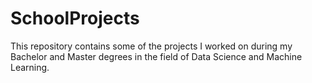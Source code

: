 # SchoolProjects
This repository contains some of the projects I worked on during my Bachelor and Master degrees in the field of Data Science and Machine Learning.
